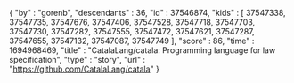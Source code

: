 {
  "by" : "gorenb",
  "descendants" : 36,
  "id" : 37546874,
  "kids" : [ 37547338, 37547735, 37547676, 37547406, 37547528, 37547718, 37547703, 37547730, 37547282, 37547555, 37547472, 37547621, 37547287, 37547655, 37547132, 37547087, 37547749 ],
  "score" : 86,
  "time" : 1694968469,
  "title" : "CatalaLang/catala: Programming language for law specification",
  "type" : "story",
  "url" : "https://github.com/CatalaLang/catala"
}
